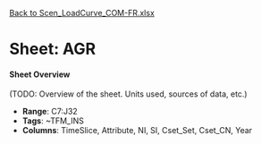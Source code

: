 [Back to Scen_LoadCurve_COM-FR.xlsx](README.md)

# Sheet: AGR

#### Sheet Overview

(TODO: Overview of the sheet. Units used, sources of data, etc.)

- **Range**: C7:J32
- **Tags**: ~TFM_INS
- **Columns**: TimeSlice, Attribute, NI, SI, Cset_Set, Cset_CN, Year

